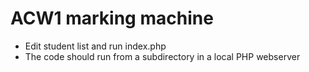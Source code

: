 # ACW1 marking machine

- Edit student list and run index.php
- The code should run from a subdirectory in a local PHP webserver
